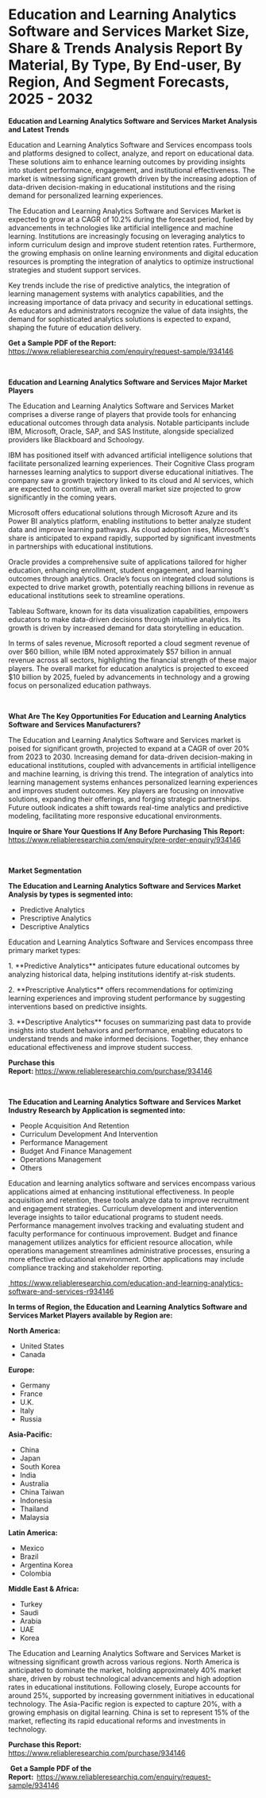 <p><h1>Education and Learning Analytics Software and Services Market Size, Share & Trends Analysis Report By Material, By Type, By End-user, By Region, And Segment Forecasts, 2025 - 2032</h1></p><p><strong>Education and Learning Analytics Software and Services Market Analysis and Latest Trends</strong></p>
<p><p>Education and Learning Analytics Software and Services encompass tools and platforms designed to collect, analyze, and report on educational data. These solutions aim to enhance learning outcomes by providing insights into student performance, engagement, and institutional effectiveness. The market is witnessing significant growth driven by the increasing adoption of data-driven decision-making in educational institutions and the rising demand for personalized learning experiences.</p><p>The Education and Learning Analytics Software and Services Market is expected to grow at a CAGR of 10.2% during the forecast period, fueled by advancements in technologies like artificial intelligence and machine learning. Institutions are increasingly focusing on leveraging analytics to inform curriculum design and improve student retention rates. Furthermore, the growing emphasis on online learning environments and digital education resources is prompting the integration of analytics to optimize instructional strategies and student support services. </p><p>Key trends include the rise of predictive analytics, the integration of learning management systems with analytics capabilities, and the increasing importance of data privacy and security in educational settings. As educators and administrators recognize the value of data insights, the demand for sophisticated analytics solutions is expected to expand, shaping the future of education delivery.</p></p>
<p><strong>Get a Sample PDF of the Report:&nbsp;</strong> <a href="https://www.reliableresearchiq.com/enquiry/request-sample/934146?utm_campaign=114&utm_medium=2&utm_source=Github&utm_content=ia&utm_term=18042025&utm_id=education-and-learning-analytics-software-and-services">https://www.reliableresearchiq.com/enquiry/request-sample/934146</a></p>
<p>&nbsp;</p>
<p><strong>Education and Learning Analytics Software and Services Major Market Players</strong></p>
<p><p>The Education and Learning Analytics Software and Services Market comprises a diverse range of players that provide tools for enhancing educational outcomes through data analysis. Notable participants include IBM, Microsoft, Oracle, SAP, and SAS Institute, alongside specialized providers like Blackboard and Schoology.</p><p>IBM has positioned itself with advanced artificial intelligence solutions that facilitate personalized learning experiences. Their Cognitive Class program harnesses learning analytics to support diverse educational initiatives. The company saw a growth trajectory linked to its cloud and AI services, which are expected to continue, with an overall market size projected to grow significantly in the coming years.</p><p>Microsoft offers educational solutions through Microsoft Azure and its Power BI analytics platform, enabling institutions to better analyze student data and improve learning pathways. As cloud adoption rises, Microsoft's share is anticipated to expand rapidly, supported by significant investments in partnerships with educational institutions.</p><p>Oracle provides a comprehensive suite of applications tailored for higher education, enhancing enrollment, student engagement, and learning outcomes through analytics. Oracle’s focus on integrated cloud solutions is expected to drive market growth, potentially reaching billions in revenue as educational institutions seek to streamline operations.</p><p>Tableau Software, known for its data visualization capabilities, empowers educators to make data-driven decisions through intuitive analytics. Its growth is driven by increased demand for data storytelling in education.</p><p>In terms of sales revenue, Microsoft reported a cloud segment revenue of over $60 billion, while IBM noted approximately $57 billion in annual revenue across all sectors, highlighting the financial strength of these major players. The overall market for education analytics is projected to exceed $10 billion by 2025, fueled by advancements in technology and a growing focus on personalized education pathways.</p></p>
<p>&nbsp;</p>
<p><strong>What Are The Key Opportunities For Education and Learning Analytics Software and Services Manufacturers?</strong></p>
<p><p>The Education and Learning Analytics Software and Services market is poised for significant growth, projected to expand at a CAGR of over 20% from 2023 to 2030. Increasing demand for data-driven decision-making in educational institutions, coupled with advancements in artificial intelligence and machine learning, is driving this trend. The integration of analytics into learning management systems enhances personalized learning experiences and improves student outcomes. Key players are focusing on innovative solutions, expanding their offerings, and forging strategic partnerships. Future outlook indicates a shift towards real-time analytics and predictive modeling, facilitating more responsive educational environments.</p></p>
<p><strong>Inquire or Share Your Questions If Any Before Purchasing This Report:</strong> <a href="https://www.reliableresearchiq.com/enquiry/pre-order-enquiry/934146?utm_campaign=114&utm_medium=2&utm_source=Github&utm_content=ia&utm_term=18042025&utm_id=education-and-learning-analytics-software-and-services">https://www.reliableresearchiq.com/enquiry/pre-order-enquiry/934146</a></p>
<p>&nbsp;</p>
<p><strong>Market Segmentation</strong></p>
<p><strong>The Education and Learning Analytics Software and Services Market Analysis by types is segmented into:</strong></p>
<p><ul><li>Predictive Analytics</li><li>Prescriptive Analytics</li><li>Descriptive Analytics</li></ul></p>
<p><p>Education and Learning Analytics Software and Services encompass three primary market types: </p><p>1. **Predictive Analytics** anticipates future educational outcomes by analyzing historical data, helping institutions identify at-risk students. </p><p>2. **Prescriptive Analytics** offers recommendations for optimizing learning experiences and improving student performance by suggesting interventions based on predictive insights. </p><p>3. **Descriptive Analytics** focuses on summarizing past data to provide insights into student behaviors and performance, enabling educators to understand trends and make informed decisions. Together, they enhance educational effectiveness and improve student success.</p></p>
<p><strong>Purchase this Report:&nbsp;</strong><a href="https://www.reliableresearchiq.com/purchase/934146?utm_campaign=114&utm_medium=2&utm_source=Github&utm_content=ia&utm_term=18042025&utm_id=education-and-learning-analytics-software-and-services">https://www.reliableresearchiq.com/purchase/934146</a></p>
<p>&nbsp;</p>
<p><strong>The Education and Learning Analytics Software and Services Market Industry Research by Application is segmented into:</strong></p>
<p><ul><li>People Acquisition And Retention</li><li>Curriculum Development And Intervention</li><li>Performance Management</li><li>Budget And Finance Management</li><li>Operations Management</li><li>Others</li></ul></p>
<p><p>Education and learning analytics software and services encompass various applications aimed at enhancing institutional effectiveness. In people acquisition and retention, these tools analyze data to improve recruitment and engagement strategies. Curriculum development and intervention leverage insights to tailor educational programs to student needs. Performance management involves tracking and evaluating student and faculty performance for continuous improvement. Budget and finance management utilizes analytics for efficient resource allocation, while operations management streamlines administrative processes, ensuring a more effective educational environment. Other applications may include compliance tracking and stakeholder reporting.</p></p>
<p><a href="https://www.reliableresearchiq.com/education-and-learning-analytics-software-and-services-r934146?utm_campaign=114&utm_medium=2&utm_source=Github&utm_content=ia&utm_term=18042025&utm_id=education-and-learning-analytics-software-and-services">&nbsp;https://www.reliableresearchiq.com/education-and-learning-analytics-software-and-services-r934146</a></p>
<p><strong>In terms of Region, the Education and Learning Analytics Software and Services Market Players available by Region are:</strong></p>
<p>
    <p> <strong> North America: </strong>
        <ul>
            <li>United States</li>
            <li>Canada</li>
        </ul>
        </p> 
    <p> <strong> Europe: </strong>
        <ul>
            <li>Germany</li>
            <li>France</li>
            <li>U.K.</li>
            <li>Italy</li>
            <li>Russia</li>
        </ul>
        </p> 
    <p> <strong> Asia-Pacific: </strong>
        <ul>
            <li>China</li>
            <li>Japan</li>
            <li>South Korea</li>
            <li>India</li>
            <li>Australia</li>
            <li>China Taiwan</li>
            <li>Indonesia</li>
            <li>Thailand</li>
            <li>Malaysia</li>
        </ul>
        </p> 
    <p> <strong> Latin America: </strong>
        <ul>
            <li>Mexico</li>
            <li>Brazil</li>
            <li>Argentina Korea</li>
            <li>Colombia</li>
        </ul>
        </p> 
    <p> <strong> Middle East & Africa: </strong>
        <ul>
            <li>Turkey</li>
            <li>Saudi</li>
            <li>Arabia</li>
            <li>UAE</li>
            <li>Korea</li>
        </ul>
    </p>
    </p>
<p><p>The Education and Learning Analytics Software and Services Market is witnessing significant growth across various regions. North America is anticipated to dominate the market, holding approximately 40% market share, driven by robust technological advancements and high adoption rates in educational institutions. Following closely, Europe accounts for around 25%, supported by increasing government initiatives in educational technology. The Asia-Pacific region is expected to capture 20%, with a growing emphasis on digital learning. China is set to represent 15% of the market, reflecting its rapid educational reforms and investments in technology.</p></p>
<p><strong>Purchase this Report: </strong><a href="https://www.reliableresearchiq.com/purchase/934146?utm_campaign=114&utm_medium=2&utm_source=Github&utm_content=ia&utm_term=18042025&utm_id=education-and-learning-analytics-software-and-services">https://www.reliableresearchiq.com/purchase/934146</a></p>
<p>&nbsp;<strong>Get a Sample PDF of the Report:&nbsp;&nbsp;</strong><a href="https://www.reliableresearchiq.com/enquiry/request-sample/934146?utm_campaign=114&utm_medium=2&utm_source=Github&utm_content=ia&utm_term=18042025&utm_id=education-and-learning-analytics-software-and-services">https://www.reliableresearchiq.com/enquiry/request-sample/934146</a></p>
<p><strong></strong></p>
<p><p></p><p></p><p></p></p>